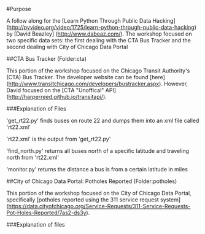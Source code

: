 #Purpose

A follow along for the [Learn Python Through Public Data Hacking] (http://pyvideo.org/video/1725/learn-python-through-public-data-hacking) by [David Beazley] (http://www.dabeaz.com/).  The workshop focused on two specific data sets: the first dealing with the CTA Bus Tracker and the second dealing with City of Chicago Data Portal

##CTA Bus Tracker (Folder:cta)

This portion of the workshop focused on the Chicago Transit Authority's (CTA) Bus Tracker.  The developer website can be found [here] (http://www.transitchicago.com/developers/bustracker.aspx).  However, David focused on the [CTA "Unoffical" API] (http://harperreed.github.io/transitapi/).

###Explanation of Files

'get_rt22.py' finds buses on route 22 and dumps them into an xml file called 'rt22.xml'

'rt22.xml' is the output from 'get_rt22.py'

'find_north.py' returns all buses north of a specific latitude and traveling north from 'rt22.xml'

'monitor.py' returns the distance a bus is from a certain latitude in miles


##City of Chicago Data Portal: Potholes Reported (Folder:potholes)

This portion of the workshop focused on the City of Chicago Data Portal, specifically [potholes reported using the 311 service request system] (https://data.cityofchicago.org/Service-Requests/311-Service-Requests-Pot-Holes-Reported/7as2-ds3y).

###Explanation of files
